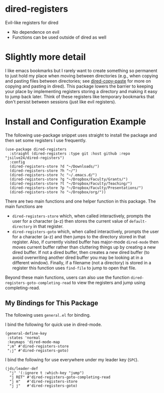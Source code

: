 # dired-registers
Evil-like registers for dired 
 
* No dependence on evil
* Functions can be used outside of dired as well
 
# Slightly more detail
I like emacs bookmarks but I rarely want to create something so permanent to just hold my place when moving between directories (e.g., when copying and pasting files between directories; see [dired-copy-paste](https://github.com/jsilve24/dired-copy-paste) for more on copying and pasting in dired). This package lowers the barrier to keeping your place by implementing registers storing a directory and making it easy to jump back later. Think of these registers like temporary bookmarks that don't persist between sessions (just like evil registers). 

# Install and Configuration Example
The following use-package snippet uses straight to install the package and then set some registers I use frequently. 

```
(use-package dired-registers
  :straight (dired-registers :type git :host github :repo "jsilve24/dired-registers")
  :config
  (dired-registers-store ?d "~/Downloads/")
  (dired-registers-store ?h "~/")
  (dired-registers-store ?c "~/.emacs.d/")
  (dired-registers-store ?g "~/Dropbox/Faculty/Grants/")
  (dired-registers-store ?t "~/Dropbox/Faculty/Teaching/")
  (dired-registers-store ?p "~/Dropbox/Faculty/Presentations/")
  (dired-registers-store ?o "~/Dropbox/org/"))
  ```
  
There are two main functions and one helper function in this package. The main functions are 

* `dired-registers-store` which, when called interactively, prompts the user for a character (a-z) then stores the current value of `default-directory` in that register. 
* `dired-registers-goto` which, when called interactively, prompts the user for a character (a-z) and then jumps to the directory stored in that register. Also, if currently visited buffer has major-mode `dired-mode` then moves current buffer rather than cluttering things up by creating a new dired buffer. If not a dired buffer, then creates a new dired buffer (to avoid overwriting another dired buffer you may be looking at in a different window). Finally, if a filename (not a directory) is stored in a  register this function uses `find-file` to jump to open that file. 

Beyond these main functions, users can also use the function `dired-registers-goto-completing-read` to view the registers and jump using completing-read. 

## My Bindings for This Package
The following uses `general.el` for binding. 

I bind the following for quick use in dired-mode. 
```
(general-define-key 
 :states 'normal
 :keymaps 'dired-mode-map
 ";m" #'dired-registers-store
 ";j" #'dired-registers-goto)
```

I bind the following for use everywhere under my leader key (`SPC`). 
```
(jds/leader-def
  "j" '(:ignore t :which-key "jump")
  "j RET" #'dired-registers-goto-completing-read
  "j m"   #'dired-registers-store
  "j j"   #'dired-registers-goto)
```
